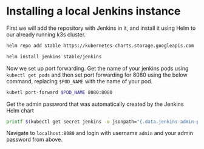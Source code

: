 # Installing a local Jenkins instance

First we will add the repository with Jenkins in it, and install it using Helm to our already running k3s cluster.

```bash
helm repo add stable https://kubernetes-charts.storage.googleapis.com

helm install jenkins stable/jenkins
```

Now we set up port forwarding. Get the name of your jenkins pods using `kubectl get pods` and then set port forwarding for 8080 using the below command, replacing `$POD_NAME` with the name of your pod.

```bash
kubetl port-forward $POD_NAME 8080:8080
```

Get the admin password that was automatically created by the Jenkins Helm chart

```bash
printf $(kubectl get secret jenkins -o jsonpath="{.data.jenkins-admin-password}" | base64 --decode);echo
```

Navigate to `localhost:8080` and login with username `admin` and your admin password from above.